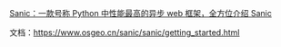 

[Sanic：一款号称 Python 中性能最高的异步 web 框架，全方位介绍 Sanic](https://www.cnblogs.com/traditional/p/14305650.html)

文档：https://www.osgeo.cn/sanic/sanic/getting_started.html